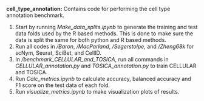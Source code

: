 **cell_type_annotation:** Contains code for performing the cell type annotation benchmark.
1. Start by running *Make_data_splits.ipynb* to generate the training and test data folds used by the R based methods. This is done to make sure the data is split the same for both python and R based methods.
2. Run all codes in */Baron*, */MacParland*, */Segerstolpe*, and */Zheng68k* for scNym, Seurat, SciBet, and CellID.
3. In */benchmark_CELLULAR_and_TOSICA*, run all commands in *CELLULAR_annotation.py* and *TOSICA_annotation.py* to train CELLULAR and TOSICA.
4. Run *Calc_metrics.ipynb* to calculate accuracy, balanced accuracy and F1 score on the test data of each fold.
5. Run *visualize_metrics.ipynb* to make visualization plots of results. 